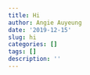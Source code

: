 ```yaml
---
title: Hi
author: Angie Auyeung
date: '2019-12-15'
slug: hi
categories: []
tags: []
description: ''
---
```

